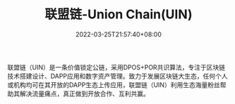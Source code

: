 ﻿---
weight: 
title: "联盟链-Union Chain(UIN)"
description: "联盟链（UIN）是一条价值锁定公链，采用DPOS+POR共识算法，专注于区块链技术搭建设计、DAPP应用和数字资产管理"
date: 2022-03-25T21:57:40+08:00
lastmod: 2022-03-25T16:45:40+08:00
draft: false
authors: ["Metabd"]
featuredImage: "lianmenglian-union-chainuin.webp"
link: ""
tags: ["数字代币","联盟链-Union Chain(UIN)"]
categories: ["navigation"]
navigation: ["数字代币"]
lightgallery: true
toc: true
pinned: false
recommend: false
recommend1: false
---
联盟链（UIN）是一条价值锁定公链，采用DPOS+POR共识算法，专注于区块链技术搭建设计、DAPP应用和数字资产管理。致力于发展区块链大生态，任何个人或机构均可在其开放的DAPP生态上传应用，联盟链（UIN）利用生态海量粉丝帮助其解决流量痛点，真正做到开放合作、互利共赢。
